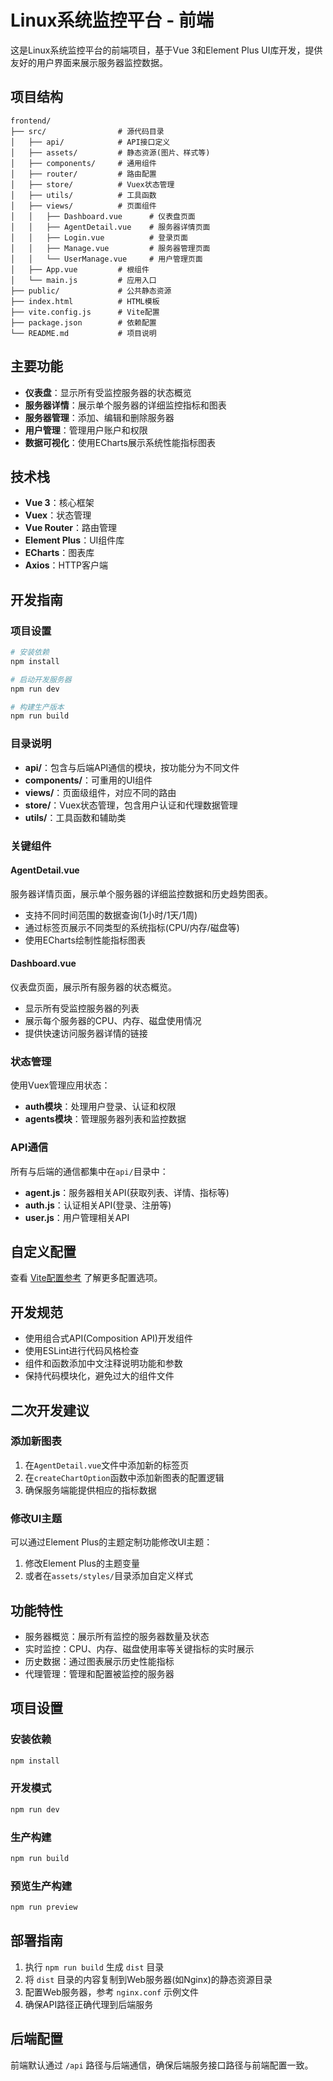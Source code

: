 # Linux系统监控平台 - 前端

<!--
前端组件

这是Linux系统监控平台的前端部分，提供用户友好的Web界面展示监控数据。
主要功能:
- 仪表盘展示所有被监控服务器的状态概览
- 详细的单服务器性能指标图表和历史趋势
- 代理服务器管理功能（添加、编辑、删除）
- 用户认证和授权管理
- 响应式设计，支持不同设备访问
- 实时数据更新和自动刷新

该组件基于Vue.js和Element Plus开发，使用ECharts绘制交互式图表。
-->

这是Linux系统监控平台的前端项目，基于Vue 3和Element Plus UI库开发，提供友好的用户界面来展示服务器监控数据。

## 项目结构

```
frontend/
├── src/                # 源代码目录
│   ├── api/            # API接口定义
│   ├── assets/         # 静态资源(图片、样式等)
│   ├── components/     # 通用组件
│   ├── router/         # 路由配置
│   ├── store/          # Vuex状态管理
│   ├── utils/          # 工具函数
│   ├── views/          # 页面组件
│   │   ├── Dashboard.vue      # 仪表盘页面
│   │   ├── AgentDetail.vue    # 服务器详情页面
│   │   ├── Login.vue          # 登录页面
│   │   ├── Manage.vue         # 服务器管理页面
│   │   └── UserManage.vue     # 用户管理页面
│   ├── App.vue         # 根组件
│   └── main.js         # 应用入口
├── public/             # 公共静态资源
├── index.html          # HTML模板
├── vite.config.js      # Vite配置
├── package.json        # 依赖配置
└── README.md           # 项目说明
```

## 主要功能

- **仪表盘**：显示所有受监控服务器的状态概览
- **服务器详情**：展示单个服务器的详细监控指标和图表
- **服务器管理**：添加、编辑和删除服务器
- **用户管理**：管理用户账户和权限
- **数据可视化**：使用ECharts展示系统性能指标图表

## 技术栈

- **Vue 3**：核心框架
- **Vuex**：状态管理
- **Vue Router**：路由管理
- **Element Plus**：UI组件库
- **ECharts**：图表库
- **Axios**：HTTP客户端

## 开发指南

### 项目设置

```bash
# 安装依赖
npm install

# 启动开发服务器
npm run dev

# 构建生产版本
npm run build
```

### 目录说明

- **api/**：包含与后端API通信的模块，按功能分为不同文件
- **components/**：可重用的UI组件
- **views/**：页面级组件，对应不同的路由
- **store/**：Vuex状态管理，包含用户认证和代理数据管理
- **utils/**：工具函数和辅助类

### 关键组件

#### AgentDetail.vue

服务器详情页面，展示单个服务器的详细监控数据和历史趋势图表。
- 支持不同时间范围的数据查询(1小时/1天/1周)
- 通过标签页展示不同类型的系统指标(CPU/内存/磁盘等)
- 使用ECharts绘制性能指标图表

#### Dashboard.vue

仪表盘页面，展示所有服务器的状态概览。
- 显示所有受监控服务器的列表
- 展示每个服务器的CPU、内存、磁盘使用情况
- 提供快速访问服务器详情的链接

### 状态管理

使用Vuex管理应用状态：
- **auth模块**：处理用户登录、认证和权限
- **agents模块**：管理服务器列表和监控数据

### API通信

所有与后端的通信都集中在`api/`目录中：
- **agent.js**：服务器相关API(获取列表、详情、指标等)
- **auth.js**：认证相关API(登录、注册等)
- **user.js**：用户管理相关API

## 自定义配置

查看 [Vite配置参考](https://vitejs.dev/config/) 了解更多配置选项。

## 开发规范

- 使用组合式API(Composition API)开发组件
- 使用ESLint进行代码风格检查
- 组件和函数添加中文注释说明功能和参数
- 保持代码模块化，避免过大的组件文件

## 二次开发建议

### 添加新图表

1. 在`AgentDetail.vue`文件中添加新的标签页
2. 在`createChartOption`函数中添加新图表的配置逻辑
3. 确保服务端能提供相应的指标数据

### 修改UI主题

可以通过Element Plus的主题定制功能修改UI主题：
1. 修改Element Plus的主题变量
2. 或者在`assets/styles/`目录添加自定义样式

## 功能特性

- 服务器概览：展示所有监控的服务器数量及状态
- 实时监控：CPU、内存、磁盘使用率等关键指标的实时展示
- 历史数据：通过图表展示历史性能指标
- 代理管理：管理和配置被监控的服务器

## 项目设置

### 安装依赖
```bash
npm install
```

### 开发模式
```bash
npm run dev
```

### 生产构建
```bash
npm run build
```

### 预览生产构建
```bash
npm run preview
```

## 部署指南

1. 执行 `npm run build` 生成 `dist` 目录
2. 将 `dist` 目录的内容复制到Web服务器(如Nginx)的静态资源目录
3. 配置Web服务器，参考 `nginx.conf` 示例文件
4. 确保API路径正确代理到后端服务

## 后端配置

前端默认通过 `/api` 路径与后端通信，确保后端服务接口路径与前端配置一致。 
